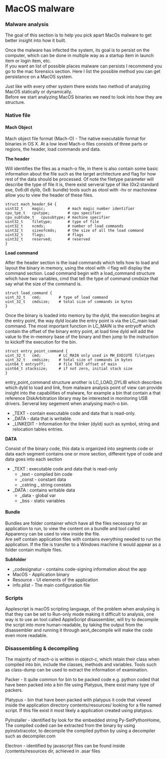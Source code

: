 # MacOS malware

### Malware analysis

The goal of this section is to help you pick apart MacOs malware to get better insight into how it built.

Once the malware has infected the system, its goal is to persist on the computer, which can be done in multiple way as a startup item in launch item or login item, etc.\
If you want an list of possible places malware can persists I recommend you go to the mac forensics section. Here I list the possible method you can get persistance on a MacOS system.

Just like with every other system there exists two method of analyzing MacOS statically or dynamically.\
Before we start analyzing MacOS binaries we need to look into how they are structure.

### Native file

#### Mach Object

Mach object file format (Mach-O) - The native executable format for binaries in OS X. At a low level Mach-o files consists of three parts or regions, the header, load commands and data.

**The header**

Will identifies the files as a mach-o file, in there is also contain some basic information about the file such as the target architecture and flag for how rest of the data should be processed. Of note the filetype parameter will describe the type of file it is, there exist serveral type of like (0x2:standard exe, 0x6:dll dylib, 0x8: bundle) tools such as otool with -hv or machoview allow you to view the header of these files.

```
struct mach_header_64 {
uint32_t    magic;          # mach magic number identifier
cpu_tpe_t   cputype;        # cpu specifier
cpu_subtube_t   cpusubtype; # machine specifier
uint32_t    filetype;       # type of file
uint32_t    ncmds;          # number of load commands
uint32_t    sizeofcmds;     # the size of all the load command
uint32_t    flags;          # flags
uint32_t    reserved;       # reserved
}
```

**Load command**

After the header section is the load commands which tells how to load and layout the binary in memory, using the otool with -l flag will display the command section. Load command begin with a load\_command structure which have two variables, cmd that tell the type of command cmdsize that say what the size of the command is.

```
struct load_command {
uint_32_t   cmd;        # type of load command
uint_32_t   cmdsize;    # total size of commands in bytes
}
```

Once the binary is loaded into memory by the dyld, the execution begins at the entry point, the way dyld locate the entry point is via the LC\_main load command. The most important function in LC\_MAIN is the entryoff which contain the offset of the binary entry point, at load time dyld will add the value to the in-memory base of the binary and then jump to the instruction to kickoff the execution for the bin.

```
struct entry_point_command {
uint_32_t   cmd;        # LC_MAIN only used in MH_EXECUTE filetypes
uint_32_t   cmdsize;    # total size of commands in bytes
uint64_t entryoff;      # file TEXT offset of main
uint64_t stacksize;     # if not zero, initial stack size
}
```

entry\_point\_command structure another is LC\_LOAD\_DYLIB which describes which dyld to load and link, from malware analysis point of view can provide insight into the capabilities of malware, for example a bin that contain a that reference DiskArbitration library may be interested in monitoring USB drivers. Serveral key segement when analysing mach-o bin.

* \_TEXT - contain executable code and data that is read-only.
* \_DATA - data that is writable.
* \_LINKEDIT - Information for the linker (dyld) such as symbol, string and relocation tables entries.

**DATA**

Consist of the binary code, this data is organized into segments code or data each segment contains one or more section, different type of code and data goes into each section

* \_TEXT : executable code and data that is read-only
  * \_text - complied bin code
  * \_const - constant data
  * \_cstring \_ string constats
* \_DATA : contains writable data
  * \_data - global var
  * \_bss - static variables

#### Bundle

Bundles are folder container which have all the files necessary for an application to run, to view the content on a bundle and tool called Apparency can be used to view inside the file.\
Are self contain application files with contains everything needed to run the application. If the file is transfer to a Windows machine it would appear as a folder contain multiple files.

**Subfolder**

* \_codesignatur - contains code-signing information about the app
* MacOS - Application binary
* Resource - UI elements of the application
* info.plist - The main configuration file

### Scripts

Applescript is macOS scripting language, of the problem when analysing is that they can be set to Run-only mode making it difficult to analysis, one way is to use an tool called AppleScript disassembler, will try to decompile the script into more human-readable, by taking the output from the disassembler and running it through aevt\_decompile will make the code even more readable.

### Disassembling & decompiling

The majority of mach-o is written in object-c, which retain their class when compiled into bin, include the classes, methods and variables. Tools such as class-dump can be used to extract the information of examination.

Packer - It quite common for bin to be packed code e.g. python coded that have been packed into a bin file using Platypus, there exist many type of packers.

Platypus - bin that have been packed with platypus it code that viewed inside the application directory contents/resources/ looking for a file named script. If this file exist it most likely a application created using platypus.

PyInstaller - identified by look for the embedded string Py-SetPythonHome, The compiled coded can be extracted from the binary by using pyinstxtracotor, to decompile the compiled python by using a decompiler such as decompiler.com

Electron - identified by javascript files can be found inside /contents/resources dir, achieved in .asar files
